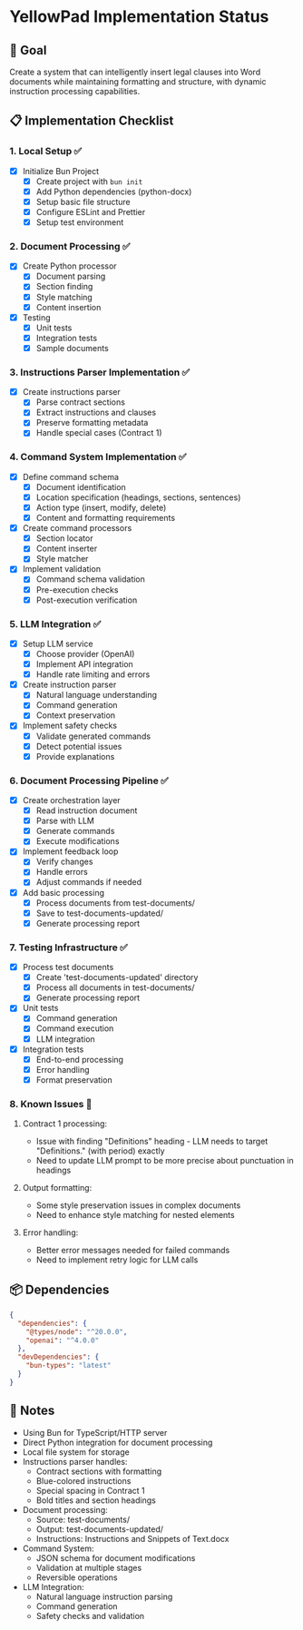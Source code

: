 # YellowPad Implementation Status

## 🎯 Goal

Create a system that can intelligently insert legal clauses into Word documents while maintaining formatting and structure, with dynamic instruction processing capabilities.

## 📋 Implementation Checklist

### 1. Local Setup ✅

- [x] Initialize Bun Project
  - [x] Create project with `bun init`
  - [x] Add Python dependencies (python-docx)
  - [x] Setup basic file structure
  - [x] Configure ESLint and Prettier
  - [x] Setup test environment

### 2. Document Processing ✅

- [x] Create Python processor
  - [x] Document parsing
  - [x] Section finding
  - [x] Style matching
  - [x] Content insertion
- [x] Testing
  - [x] Unit tests
  - [x] Integration tests
  - [x] Sample documents

### 3. Instructions Parser Implementation ✅

- [x] Create instructions parser
  - [x] Parse contract sections
  - [x] Extract instructions and clauses
  - [x] Preserve formatting metadata
  - [x] Handle special cases (Contract 1)

### 4. Command System Implementation ✅

- [x] Define command schema
  - [x] Document identification
  - [x] Location specification (headings, sections, sentences)
  - [x] Action type (insert, modify, delete)
  - [x] Content and formatting requirements
- [x] Create command processors
  - [x] Section locator
  - [x] Content inserter
  - [x] Style matcher
- [x] Implement validation
  - [x] Command schema validation
  - [x] Pre-execution checks
  - [x] Post-execution verification

### 5. LLM Integration ✅

- [x] Setup LLM service
  - [x] Choose provider (OpenAI)
  - [x] Implement API integration
  - [x] Handle rate limiting and errors
- [x] Create instruction parser
  - [x] Natural language understanding
  - [x] Command generation
  - [x] Context preservation
- [x] Implement safety checks
  - [x] Validate generated commands
  - [x] Detect potential issues
  - [x] Provide explanations

### 6. Document Processing Pipeline ✅

- [x] Create orchestration layer
  - [x] Read instruction document
  - [x] Parse with LLM
  - [x] Generate commands
  - [x] Execute modifications
- [x] Implement feedback loop
  - [x] Verify changes
  - [x] Handle errors
  - [x] Adjust commands if needed
- [x] Add basic processing
  - [x] Process documents from test-documents/
  - [x] Save to test-documents-updated/
  - [x] Generate processing report

### 7. Testing Infrastructure ✅

- [x] Process test documents
  - [x] Create 'test-documents-updated' directory
  - [x] Process all documents in test-documents/
  - [x] Generate processing report
- [x] Unit tests
  - [x] Command generation
  - [x] Command execution
  - [x] LLM integration
- [x] Integration tests
  - [x] End-to-end processing
  - [x] Error handling
  - [x] Format preservation

### 8. Known Issues 🚧

1. Contract 1 processing:

   - Issue with finding "Definitions" heading - LLM needs to target "Definitions." (with period) exactly
   - Need to update LLM prompt to be more precise about punctuation in headings

2. Output formatting:

   - Some style preservation issues in complex documents
   - Need to enhance style matching for nested elements

3. Error handling:
   - Better error messages needed for failed commands
   - Need to implement retry logic for LLM calls

## 📦 Dependencies

```json
{
  "dependencies": {
    "@types/node": "^20.0.0",
    "openai": "^4.0.0"
  },
  "devDependencies": {
    "bun-types": "latest"
  }
}
```

## 📝 Notes

- Using Bun for TypeScript/HTTP server
- Direct Python integration for document processing
- Local file system for storage
- Instructions parser handles:
  - Contract sections with formatting
  - Blue-colored instructions
  - Special spacing in Contract 1
  - Bold titles and section headings
- Document processing:
  - Source: test-documents/
  - Output: test-documents-updated/
  - Instructions: Instructions and Snippets of Text.docx
- Command System:
  - JSON schema for document modifications
  - Validation at multiple stages
  - Reversible operations
- LLM Integration:
  - Natural language instruction parsing
  - Command generation
  - Safety checks and validation
